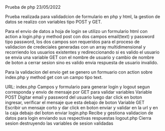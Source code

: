 Prueba de php 23/05/2022

Prueba realizada para validadcion de formulario en php y html, la gestion de datos se realizo con variables
tipo POST y GET.

Para el envio de datos a hoja de login se utilizo un formulario html con action a login.php y method post con dos campos
email(text) y password tipo password, los dos campos son requeridos para el proceso de validacion de credeciales generadas con 
un array multidimensional y recorriendo los usuarios existentes y redireccionando si es valido el usuario se envia una variable GET con el nombre  de usuario y cambio de nombre de boton a cerrar sesion sino es valido envia respuesta de usuario invalido.



Para la validacion del envio get se genero un formuario con action sobre index.php y method get con un campo tipo text.

URL:
    index.php
        Campos  y formulario para generar login y logout segun corresponda y envio de mensaje por GET para validar variables
            Variable POST
                Digitar email y password del usuario luego dar click en boton ingresar, verificar el mensaje que esta debajo de boton
            Variable GET
                Escribir un mensaje corto y dar click en boton enviar y validar en la url y en la caja debajo del boton enviar
    login.php
        Recibe y gestiona validacion de datos para login enviando sus respectivas respuestas
    logout.php
        Cierra sesion destruyendo las variables de sesion validadas
